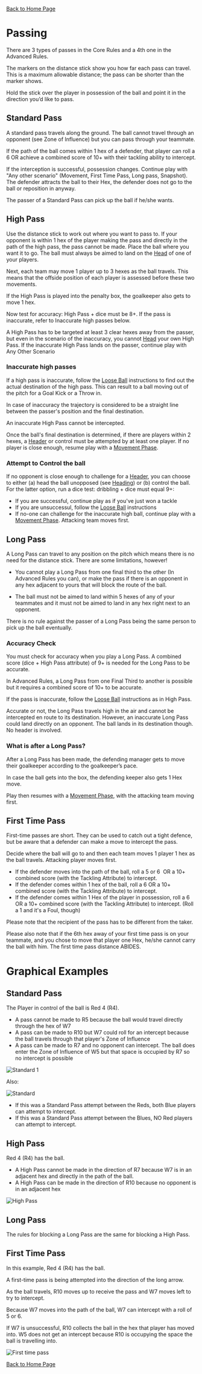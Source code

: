 [Back to Home Page](https://counterattackgame.github.io/wiki)
# Passing

There are 3 types of passes in the Core Rules and a 4th one in the Advanced Rules. 

The markers on the distance stick show you how far each pass can travel. This is a maximum allowable distance; the pass can be shorter than the marker shows. 

Hold the stick over the player in possession of the ball and point it in the direction you’d like to pass.

## Standard Pass

A standard pass travels along the ground. The ball cannot travel through an opponent (see Zone of Influence) but you can pass through your teammate.

If the path of the ball comes within 1 hex of a defender, that player can roll a 6 OR achieve a combined score of 10+ with their tackling ability to intercept.

If the interception is successful, possession changes. Continue play with "Any other scenario" (Movement, First Time Pass, Long pass, Snapshot). The defender attracts the ball to their Hex, the defender does not go to the ball or reposition in anyway.

The passer of a Standard Pass can pick up the ball if he/she wants.

## High Pass

Use the distance stick to work out where you want to pass to. If your opponent is within 1 hex of the player making the pass and directly in the path of the high pass, the pass cannot be made. Place the ball where you want it to go. The ball must always be aimed to land on the [Head](https://counterattackgame.github.io/wiki/heading) of one of your players.

Next, each team may move 1 player up to 3 hexes as the ball travels. This means that the offside position of each player is assessed before these two movements.

If the High Pass is played into the penalty box, the goalkeeper also gets to move 1 hex.

Now test for accuracy: High Pass + dice must be 8+. If the pass is inaccurate, refer to Inaccurate high passes below.

A High Pass has to be targeted at least 3 clear hexes away from the passer, but even in the scenario of the inaccuracy, you cannot [Head](https://counterattackgame.github.io/wiki/heading) your own High Pass. If the inaccurate High Pass lands on the passer, continue play with Any Other Scenario

### Inaccurate high passes

If a high pass is inaccurate, follow the [Loose Ball](https://counterattackgame.github.io/wiki/loose_ball) instructions to find out the actual destination of the high pass. This can result to a ball moving out of the pitch for a Goal Kick or a Throw in. 

In case of inaccuracy the trajectory is considered to be a straight line between the passer's position and the final destination.

An inaccurate High Pass cannot be intercepted.

Once the ball's final destination is determined, if there are players within 2 hexes, a [Header](https://counterattackgame.github.io/wiki/heading) or control must be attempted by at least one player. If no player is close enough, resume play with a [Movement Phase](https://counterattackgame.github.io/wiki/movement_phase).

### Attempt to Control the ball

If no opponent is close enough to challenge for a [Header](https://counterattackgame.github.io/wiki/heading), you can choose to either (a) head the ball unopposed (see [Heading](https://counterattackgame.github.io/wiki/heading)) or (b) control the ball. For the latter option, run a dice test: dribbling + dice must equal 9+:

- If you are successful, continue play as if you've just won a tackle
- If you are unsuccessul, follow the [Loose Ball](https://counterattackgame.github.io/wiki/loose_ball) instructions
- If no-one can challenge for the inaccurate high ball, continue play with a [Movement Phase](https://counterattackgame.github.io/wiki/movement_phase). Attacking team moves first.

## Long Pass

A Long Pass can travel to any position on the pitch which means there is no need for the distance stick. There are some limitations, however!

- You cannot play a Long Pass from one final third to the other (In Advanced Rules you can), or make the pass if there is an opponent in any hex adjacent to yours that will block the route of the ball.

- The ball must not be aimed to land within 5 hexes of any of your teammates and it must not be aimed to land in any hex right next to an opponent.

There is no rule against the passer of a Long Pass being the same person to pick up the ball eventually.

### Accuracy Check

You must check for accuracy when you play a Long Pass. A combined score (dice + High Pass attribute) of 9+ is needed for the Long Pass to be accurate.

In Advanced Rules, a Long Pass from one Final Third to another is possible but it requires a combined score of 10+ to be accurate.

If the pass is inaccurate, follow the [Loose Ball](https://counterattackgame.github.io/wiki/loose_ball) instructions as in High Pass.

Accurate or not, the Long Pass travels high in the air and cannot be intercepted en route to its destination. However, an inaccurate Long Pass could land directly on an opponent. The ball lands in its destination though. No header is involved.

### What is after a Long Pass?

After a Long Pass has been made, the defending manager gets to move their goalkeeper according to the goalkeeper’s pace.

In case the ball gets into the box, the defending keeper also gets 1 Hex move.

Play then resumes with a [Movement Phase](https://counterattackgame.github.io/wiki/movement_phase), with the attacking team moving first.

## First Time Pass

First-time passes are short. They can be used to catch out a tight defence, but be aware that a defender can make a move to intercept the pass.

Decide where the ball will go to and then each team moves 1 player 1 hex as the ball travels. Attacking player moves first.

- If the defender moves into the path of the ball, roll a 5 or 6  OR a 10+ combined score (with the Tackling Attribute) to intercept.
- If the defender comes within 1 hex of the ball, roll a 6 OR a 10+ combined score (with the Tackling Attribute) to intercept.
- If the defender comes within 1 Hex of the player in possession, roll a 6 OR a 10+ combined score (with the Tackling Attribute) to intercept. (Roll a 1 and it's a Foul, though)

Please note that the recipient of the pass has to be different from the taker.

Please also note that if the 6th hex away of your first time pass is on your teammate, and you chose to move that player one Hex, he/she cannot carry the ball with him. The first time pass distance ABIDES.

# Graphical Examples

## Standard Pass

The Player in control of the ball is Red 4 (R4).

- A pass cannot be made to R5 because the ball would travel directly through the hex of W7
- A pass can be made to R10 but W7 could roll for an intercept because the ball travels through that player's Zone of Influence
- A pass can be made to R7 and no opponent can intercept. The ball does enter the Zone of Influence of W5 but that space is occupied by R7 so no intercept is possible

![Standard 1](docs/pass_1.png)

Also:

![Standard](docs/pass_2.png)

- If this was a Standard Pass attempt between the Reds, both Blue players can attempt to intercept.
- If this was a Standard Pass attempt between the Blues, NO Red players can attempt to intercept.


## High Pass

Red 4 (R4) has the ball.

- A High Pass cannot be made in the direction of R7 because W7 is in an adjacent hex and directly in the path of the ball.
- A High Pass can be made in the direction of R10 because no opponent is in an adjacent hex

![High Pass](docs/pass_3.png)

## Long Pass

The rules for blocking a Long Pass are the same for blocking a High Pass.

## First Time Pass

In this example, Red 4 (R4) has the ball.

A first-time pass is being attempted into the direction of the long arrow.

As the ball travels, R10 moves up to receive the pass and W7 moves left to try to intercept.

Because W7 moves into the path of the ball, W7 can intercept with a roll of 5 or 6.

If W7 is unsuccessful, R10 collects the ball in the hex that player has moved into. W5 does not get an intercept because R10 is occupying the space the ball is travelling into.

![First time pass](docs/pass_4.png)

[Back to Home Page](https://counterattackgame.github.io/wiki)
